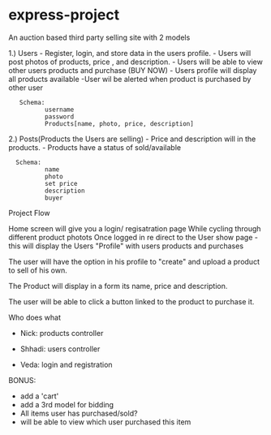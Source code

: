 # express-project 

An auction based third party selling site with 2 models


1.) Users - Register, login, and store data in the users profile.
              - Users will post photos of products, price , and description.
              - Users will be able to view other users products and purchase (BUY NOW)
              - Users profile will display all products available
              -User wil be alerted when product is purchased by other user
             
            
              
       Schema:
              username 
              password
              Products[name, photo, price, description] 
             
2.) Posts(Products the Users are selling)
      - Price and description will in the products.
      - Products have a status of sold/available
       
      
      Schema: 
              name
              photo
              set price
              description
              buyer
             
             
 Project Flow
 
 Home screen will give you a login/ regisatration page
 While cycling through different product photots
 Once logged in re direct to the User show page - this will display the Users "Profile" with users products and purchases
 
 The user will have the option in his profile to "create" and upload a product to sell of his own.
 
 The Product will display in a form its name, price and description.
 
 The user will be able to click a button linked to the product to purchase it.
 
 Who does what
 
 - Nick: products controller 
 
 - Shhadi: users controller
 
 - Veda: login and registration 
 
 
 BONUS:
 
  - add a 'cart'
  - add a 3rd model for bidding 
  - All items user has purchased/sold?
  - will be able to view which user purchased this item
 
      
      
      
      



